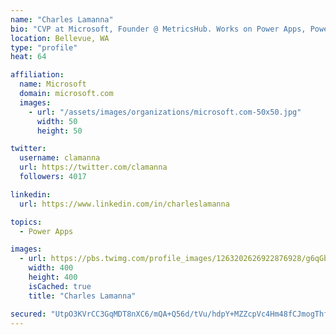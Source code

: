 ```yaml
---
name: "Charles Lamanna"
bio: "CVP at Microsoft, Founder @ MetricsHub. Works on Power Apps, Power Automate, Power Virtual Agent, Common Data Service and Dynamics 365."
location: Bellevue, WA
type: "profile"
heat: 64

affiliation:
  name: Microsoft
  domain: microsoft.com
  images:
    - url: "/assets/images/organizations/microsoft.com-50x50.jpg"
      width: 50
      height: 50

twitter:
  username: clamanna
  url: https://twitter.com/clamanna
  followers: 4017

linkedin:
  url: https://www.linkedin.com/in/charleslamanna

topics:
  - Power Apps

images:
  - url: https://pbs.twimg.com/profile_images/1263202626922876928/g6qGbHZ-_400x400.jpg
    width: 400
    height: 400
    isCached: true
    title: "Charles Lamanna"

secured: "UtpO3KVrCC3GqMDT8nXC6/mQA+Q56d/tVu/hdpY+MZZcpVc4Hm48fCJmogThfZTWU0xD17yiDSXsy9ayvjSecb+PcSfCl8nMvvsqGjV/uVSZvR/hju3mLofSB6HR50SqX+72A6/dR4abGOiyuEJ4M3PtTaHKFzTh2Dugg7E06CspdlkpZjggYGThTokY1bfEQeZJtDUaUP5rCyDNe+rFPwJu5EEEwqehl9iE72xCIgcTVAJlPo0AXjL7vk4UfQaQERyo3m5NqYqTm9AfbUs0zauwSotetVq0rHl7FM1+VJuDRzAbE3tNPyPywc3kBs22oRRpSKEXfM7pGzMdKQGsXlQ6bT5msXxVBf5RFiiGcFNPqBJyivsswcneBizOMTy5UL+DX3czypSXm9tHCYOTIuwqL+C60fkojlzSXftkMwU=;gCNr0JqQd3SAZjGW8QaU5w=="
---
```


